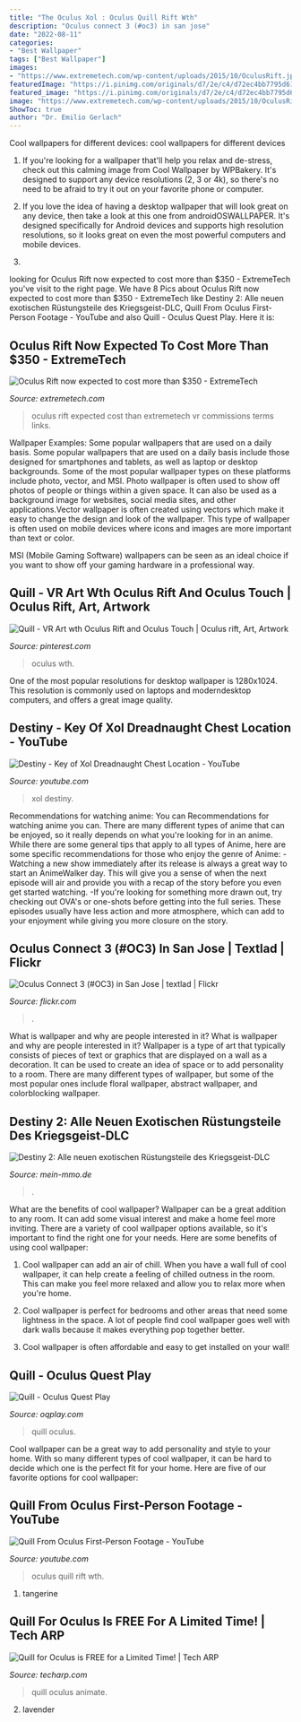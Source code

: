 ```yaml
---
title: "The Oculus Xol : Oculus Quill Rift Wth"
description: "Oculus connect 3 (#oc3) in san jose"
date: "2022-08-11"
categories:
- "Best Wallpaper"
tags: ["Best Wallpaper"]
images:
- "https://www.extremetech.com/wp-content/uploads/2015/10/OculusRift.jpg"
featuredImage: "https://i.pinimg.com/originals/d7/2e/c4/d72ec4bb7795d61e1590ae21bd7b17e8.jpg"
featured_image: "https://i.pinimg.com/originals/d7/2e/c4/d72ec4bb7795d61e1590ae21bd7b17e8.jpg"
image: "https://www.extremetech.com/wp-content/uploads/2015/10/OculusRift.jpg"
ShowToc: true
author: "Dr. Emilio Gerlach"
---
```



Cool wallpapers for different devices:
cool wallpapers for different devices 

1. If you're looking for a wallpaper that'll help you relax and de-stress, check out this calming image from Cool Wallpaper by WPBakery. It's designed to support any device resolutions (2, 3 or 4k), so there's no need to be afraid to try it out on your favorite phone or computer.

2. If you love the idea of having a desktop wallpaper that will look great on any device, then take a look at this one from androidOSWALLPAPER. It's designed specifically for Android devices and supports high resolution resolutions, so it looks great on even the most powerful computers and mobile devices.

3.

	

		
looking for Oculus Rift now expected to cost more than $350 - ExtremeTech you've visit to the right page. We have 8 Pics about Oculus Rift now expected to cost more than $350 - ExtremeTech like Destiny 2: Alle neuen exotischen Rüstungsteile des Kriegsgeist-DLC, Quill From Oculus First-Person Footage - YouTube and also Quill - Oculus Quest Play. Here it is:
		
    
## Oculus Rift Now Expected To Cost More Than $350 - ExtremeTech

<img loading=lazy src="https://www.extremetech.com/wp-content/uploads/2015/10/OculusRift.jpg" onerror="this.onerror=null;this.src='https://tse2.mm.bing.net/th?id=OIP.269DwtUit2ushAD3B6AdVwHaEF&amp;pid=15.1';" alt="Oculus Rift now expected to cost more than $350 - ExtremeTech">

_Source: extremetech.com_

>oculus rift expected cost than extremetech vr commissions terms links. 

	

Wallpaper Examples: Some popular wallpapers that are used on a daily basis.
Some popular wallpapers that are used on a daily basis include those designed for smartphones and tablets, as well as laptop or desktop backgrounds. Some of the most popular wallpaper types on these platforms include photo, vector, and MSI. 
Photo wallpaper is often used to show off photos of people or things within a given space. It can also be used as a background image for websites, social media sites, and other applications.Vector wallpaper is often created using vectors which make it easy to change the design and look of the wallpaper. This type of wallpaper is often used on mobile devices where icons and images are more important than text or color. 

MSI (Mobile Gaming Software) wallpapers can be seen as an ideal choice if you want to show off your gaming hardware in a professional way.

    
## Quill - VR Art Wth Oculus Rift And Oculus Touch | Oculus Rift, Art, Artwork

<img loading=lazy src="https://i.pinimg.com/originals/d7/2e/c4/d72ec4bb7795d61e1590ae21bd7b17e8.jpg" onerror="this.onerror=null;this.src='https://tse4.mm.bing.net/th?id=OIP.Iomlrr_r0Aqv_O3CTkVHTgHaEK&amp;pid=15.1';" alt="Quill - VR Art wth Oculus Rift and Oculus Touch | Oculus rift, Art, Artwork">

_Source: pinterest.com_

>oculus wth. 

	

One of the most popular resolutions for desktop wallpaper is 1280x1024. This resolution is commonly used on laptops and moderndesktop computers, and offers a great image quality.

    
## Destiny - Key Of Xol Dreadnaught Chest Location - YouTube

<img loading=lazy src="https://i.ytimg.com/vi/x4VN0WNC2rM/maxresdefault.jpg" onerror="this.onerror=null;this.src='https://tse1.mm.bing.net/th?id=OIP.xxVzSRh8glamqWsC3QiLPQHaEK&amp;pid=15.1';" alt="Destiny - Key of Xol Dreadnaught Chest Location - YouTube">

_Source: youtube.com_

>xol destiny. 

	

Recommendations for watching anime: You can
Recommendations for watching anime you can. There are many different types of anime that can be enjoyed, so it really depends on what you're looking for in an anime. While there are some general tips that apply to all types of Anime, here are some specific recommendations for those who enjoy the genre of Anime: 
-Watching a new show immediately after its release is always a great way to start an AnimeWalker day. This will give you a sense of when the next episode will air and provide you with a recap of the story before you even get started watching. 
-If you're looking for something more drawn out, try checking out OVA's or one-shots before getting into the full series. These episodes usually have less action and more atmosphere, which can add to your enjoyment while giving you more closure on the story.

    
## Oculus Connect 3 (#OC3) In San Jose | Textlad | Flickr

<img loading=lazy src="https://live.staticflickr.com/5511/30047193212_e479740546_b.jpg" onerror="this.onerror=null;this.src='https://tse2.mm.bing.net/th?id=OIP.V9Ic5e6BA0DiUjoh2p3xgwHaFI&amp;pid=15.1';" alt="Oculus Connect 3 (#OC3) in San Jose | textlad | Flickr">

_Source: flickr.com_

>. 

	

What is wallpaper and why are people interested in it?
What is wallpaper and why are people interested in it?
Wallpaper is a type of art that typically consists of pieces of text or graphics that are displayed on a wall as a decoration. It can be used to create an idea of space or to add personality to a room. There are many different types of wallpaper, but some of the most popular ones include floral wallpaper, abstract wallpaper, and colorblocking wallpaper.

    
## Destiny 2: Alle Neuen Exotischen Rüstungsteile Des Kriegsgeist-DLC

<img loading=lazy src="https://images.mein-mmo.de/magazin/medien/2018/04/D2_DLC2_Exotic_The_Oculus_Xol.0-1024x576.jpg" onerror="this.onerror=null;this.src='https://tse3.mm.bing.net/th?id=OIP.QELCfE8vEcqOMofT_H0bUQHaEK&amp;pid=15.1';" alt="Destiny 2: Alle neuen exotischen Rüstungsteile des Kriegsgeist-DLC">

_Source: mein-mmo.de_

>. 

	

What are the benefits of cool wallpaper?
Wallpaper can be a great addition to any room. It can add some visual interest and make a home feel more inviting. There are a variety of cool wallpaper options available, so it's important to find the right one for your needs. Here are some benefits of using cool wallpaper: 
1. Cool wallpaper can add an air of chill. When you have a wall full of cool wallpaper, it can help create a feeling of chilled outness in the room. This can make you feel more relaxed and allow you to relax more when you're home. 

2. Cool wallpaper is perfect for bedrooms and other areas that need some lightness in the space. A lot of people find cool wallpaper goes well with dark walls because it makes everything pop together better. 

3. Cool wallpaper is often affordable and easy to get installed on your wall!

    
## Quill - Oculus Quest Play

<img loading=lazy src="https://www.oqplay.com/wp-content/uploads/2019/04/Quill-2-1024x576.jpg?05d012&amp;05d012" onerror="this.onerror=null;this.src='https://tse3.mm.bing.net/th?id=OIP.5Wp-AgVoBhvLBhsVmpDUggHaEK&amp;pid=15.1';" alt="Quill - Oculus Quest Play">

_Source: oqplay.com_

>quill oculus. 

	

Cool wallpaper can be a great way to add personality and style to your home. With so many different types of cool wallpaper, it can be hard to decide which one is the perfect fit for your home. Here are five of our favorite options for cool wallpaper: 

    
## Quill From Oculus First-Person Footage - YouTube

<img loading=lazy src="https://i.ytimg.com/vi/ZLN4PPdTyuw/maxresdefault.jpg" onerror="this.onerror=null;this.src='https://tse4.mm.bing.net/th?id=OIP.1y7Eu3eV1h4VkK4hvXsX6AHaEK&amp;pid=15.1';" alt="Quill From Oculus First-Person Footage - YouTube">

_Source: youtube.com_

>oculus quill rift wth. 

	

1. tangerine 

    
## Quill For Oculus Is FREE For A Limited Time! | Tech ARP

<img loading=lazy src="https://i1.wp.com/www.techarp.com/wp-content/uploads/2019/12/Quill-for-Oculus-free.jpg?fit=1200%2C600&amp;ssl=1" onerror="this.onerror=null;this.src='https://tse4.mm.bing.net/th?id=OIP.GGMNtJXwwkucR_BnV3EM9wHaDt&amp;pid=15.1';" alt="Quill for Oculus is FREE for a Limited Time! | Tech ARP">

_Source: techarp.com_

>quill oculus animate. 

	

2. lavender 


